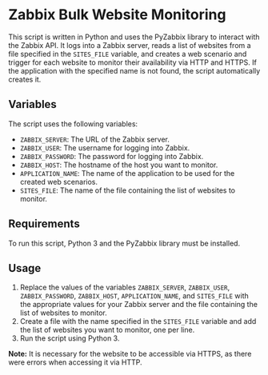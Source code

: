 # Zabbix Bulk Website Monitoring

This script is written in Python and uses the PyZabbix library to interact with the Zabbix API. It logs into a Zabbix server, reads a list of websites from a file specified in the `SITES_FILE` variable, and creates a web scenario and trigger for each website to monitor their availability via HTTP and HTTPS. If the application with the specified name is not found, the script automatically creates it.

## Variables

The script uses the following variables:
- `ZABBIX_SERVER`: The URL of the Zabbix server.
- `ZABBIX_USER`: The username for logging into Zabbix.
- `ZABBIX_PASSWORD`: The password for logging into Zabbix.
- `ZABBIX_HOST`: The hostname of the host you want to monitor.
- `APPLICATION_NAME`: The name of the application to be used for the created web scenarios.
- `SITES_FILE`: The name of the file containing the list of websites to monitor.

## Requirements

To run this script, Python 3 and the PyZabbix library must be installed.

## Usage

1. Replace the values of the variables `ZABBIX_SERVER`, `ZABBIX_USER`, `ZABBIX_PASSWORD`, `ZABBIX_HOST`, `APPLICATION_NAME`, and `SITES_FILE` with the appropriate values for your Zabbix server and the file containing the list of websites to monitor.
2. Create a file with the name specified in the `SITES_FILE` variable and add the list of websites you want to monitor, one per line.
3. Run the script using Python 3.
   
**Note:** It is necessary for the website to be accessible via HTTPS, as there were errors when accessing it via HTTP.
